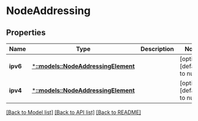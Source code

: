 # NodeAddressing

## Properties
Name | Type | Description | Notes
------------ | ------------- | ------------- | -------------
**ipv6** | [***::models::NodeAddressingElement**](NodeAddressingElement.md) |  | [optional] [default to null]
**ipv4** | [***::models::NodeAddressingElement**](NodeAddressingElement.md) |  | [optional] [default to null]

[[Back to Model list]](../README.md#documentation-for-models) [[Back to API list]](../README.md#documentation-for-api-endpoints) [[Back to README]](../README.md)


